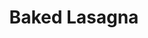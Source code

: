 ---
title: "Baked Lasagna"
description: "Homemade meat sauce, pepperoni, & cheese over lasagna noodles"
price_s: ""
price_l: "13"
price_lg: ""
weight: "4"
---